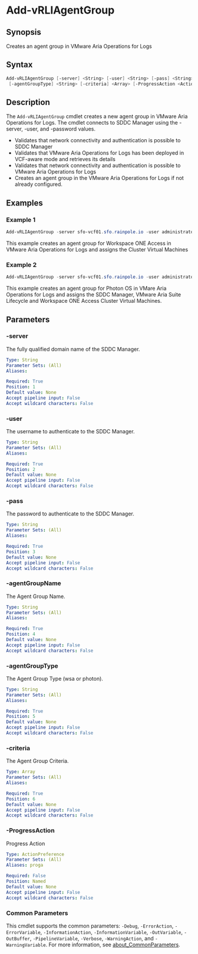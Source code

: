 # Add-vRLIAgentGroup

## Synopsis

Creates an agent group in VMware Aria Operations for Logs

## Syntax

```powershell
Add-vRLIAgentGroup [-server] <String> [-user] <String> [-pass] <String> [-agentGroupName] <String>
 [-agentGroupType] <String> [-criteria] <Array> [-ProgressAction <ActionPreference>] [<CommonParameters>]
```

## Description

The `Add-vRLIAgentGroup` cmdlet creates a new agent group in VMware Aria Operations for Logs.
The cmdlet connects to SDDC Manager using the -server, -user, and -password values.

- Validates that network connectivity and authentication is possible to SDDC Manager
- Validates that VMware Aria Operations for Logs has been deployed in VCF-aware mode and retrieves its details
- Validates that network connectivity and authentication is possible to VMware Aria Operations for Logs
- Creates an agent group in the VMware Aria Operations for Logs if not already configured.

## Examples

### Example 1

```powershell
Add-vRLIAgentGroup -server sfo-vcf01.sfo.rainpole.io -user administrator@vsphere.local -pass VMw@re1! -agentGroupType wsa -agentGroupName "Workspace ONE Access - Appliance Agent Group" -criteria "xint-wsa01a.rainpole.io","xint-wsa01b.rainpole.io","xint-wsa01c.rainpole.io"
```

This example creates an agent group for Workspace ONE Access in VMware Aria Operations for Logs and assigns the Cluster Virtual Machines

### Example 2

```powershell
Add-vRLIAgentGroup -server sfo-vcf01.sfo.rainpole.io -user administrator@vsphere.local -pass VMw@re1! -agentGroupType photon -agentGroupName "Photon OS - Appliance Agent Group" -criteria "sfo-vcf01.sfo.rainpole.io","xint-vrslcm01.rainpole.io","xint-wsa01a.rainpole.io","xint-wsa01b.rainpole.io","xint-wsa01c.rainpole.io"
```

This example creates an agent group for Photon OS in VMare Aria Operations for Logs and assigns the SDDC Manager, VMware Aria Suite Lifecycle and Workspace ONE Access Cluster Virtual Machines.

## Parameters

### -server

The fully qualified domain name of the SDDC Manager.

```yaml
Type: String
Parameter Sets: (All)
Aliases:

Required: True
Position: 1
Default value: None
Accept pipeline input: False
Accept wildcard characters: False
```

### -user

The username to authenticate to the SDDC Manager.

```yaml
Type: String
Parameter Sets: (All)
Aliases:

Required: True
Position: 2
Default value: None
Accept pipeline input: False
Accept wildcard characters: False
```

### -pass

The password to authenticate to the SDDC Manager.

```yaml
Type: String
Parameter Sets: (All)
Aliases:

Required: True
Position: 3
Default value: None
Accept pipeline input: False
Accept wildcard characters: False
```

### -agentGroupName

The Agent Group Name.

```yaml
Type: String
Parameter Sets: (All)
Aliases:

Required: True
Position: 4
Default value: None
Accept pipeline input: False
Accept wildcard characters: False
```

### -agentGroupType

The Agent Group Type (wsa or photon).

```yaml
Type: String
Parameter Sets: (All)
Aliases:

Required: True
Position: 5
Default value: None
Accept pipeline input: False
Accept wildcard characters: False
```

### -criteria

The Agent Group Criteria.

```yaml
Type: Array
Parameter Sets: (All)
Aliases:

Required: True
Position: 6
Default value: None
Accept pipeline input: False
Accept wildcard characters: False
```

### -ProgressAction

Progress Action

```yaml
Type: ActionPreference
Parameter Sets: (All)
Aliases: proga

Required: False
Position: Named
Default value: None
Accept pipeline input: False
Accept wildcard characters: False
```

### Common Parameters

This cmdlet supports the common parameters: `-Debug`, `-ErrorAction`, `-ErrorVariable`, `-InformationAction`, `-InformationVariable`, `-OutVariable`, `-OutBuffer`, `-PipelineVariable`, `-Verbose`, `-WarningAction`, and `-WarningVariable`. For more information, see [about_CommonParameters](http://go.microsoft.com/fwlink/?LinkID=113216).
